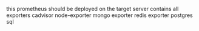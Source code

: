  this prometheus should be deployed on the target server 
contains all exporters
cadvisor
node-exporter
mongo exporter
redis exporter
postgres sql
